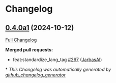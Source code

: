 # Changelog

## [0.4.0a1](https://github.com/OpenVoiceOS/ovos-plugin-manager/tree/0.4.0a1) (2024-10-12)

[Full Changelog](https://github.com/OpenVoiceOS/ovos-plugin-manager/compare/0.3.1...0.4.0a1)

**Merged pull requests:**

- feat:standardize\_lang\_tag [\#267](https://github.com/OpenVoiceOS/ovos-plugin-manager/pull/267) ([JarbasAl](https://github.com/JarbasAl))



\* *This Changelog was automatically generated by [github_changelog_generator](https://github.com/github-changelog-generator/github-changelog-generator)*
